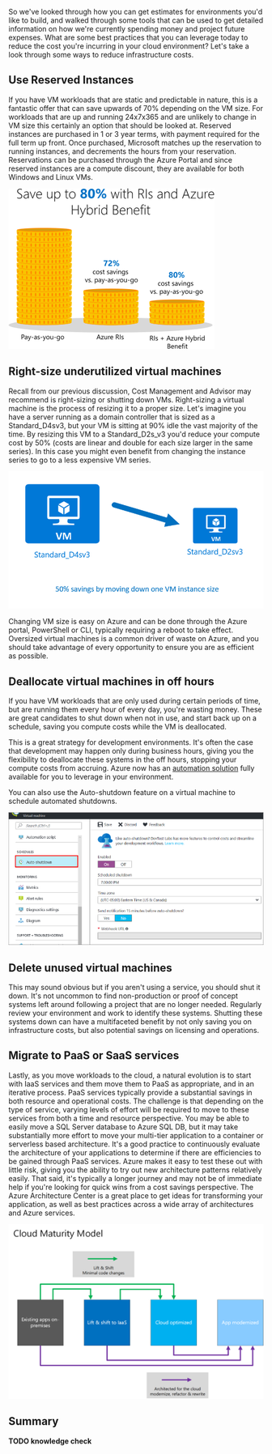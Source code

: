 So we've looked through how you can get estimates for environments you'd like to build, and walked through some tools that can be used to get detailed information on how we're currently spending money and project future expenses. What are some best practices that you can leverage today to reduce the cost you're incurring in your cloud environment? Let's take a look through some ways to reduce infrastructure costs.

## Use Reserved Instances

If you have VM workloads that are static and predictable in nature, this is a fantastic offer that can save upwards of 70% depending on the VM size. For workloads that are up and running 24x7x365 and are unlikely to change in VM size this certainly an option that should be looked at. Reserved instances are purchased in 1 or 3 year terms, with payment required for the full term up front. Once purchased, Microsoft matches up the reservation to running instances, and decrements the hours from your reservation. Reservations can be purchased through the Azure Portal and since reserved instances are a compute discount, they are available for both Windows and Linux VMs.

![Reserved instance savings](../images/savings-coins.png)

## Right-size underutilized virtual machines

Recall from our previous discussion, Cost Management and Advisor may recommend is right-sizing or shutting down VMs. Right-sizing a virtual machine is the process of resizing it to a proper size. Let's imagine you have a server running as a domain controller that is sized as a Standard_D4sv3, but your VM is sitting at 90% idle the vast majority of the time. By resizing this VM to a Standard_D2s_v3 you'd reduce your compute cost by 50% (costs are linear and double for each size larger in the same series). In this case you might even benefit from changing the instance series to go to a less expensive VM series.

![Resize VM](../images/vm-resize.png)

Changing VM size is easy on Azure and can be done through the Azure portal, PowerShell or CLI, typically requiring a reboot to take effect. Oversized virtual machines is a common driver of waste on Azure, and you should take advantage of every opportunity to ensure you are as efficient as possible.

## Deallocate virtual machines in off hours

If you have VM workloads that are only used during certain periods of time, but are running them every hour of every day, you're wasting money. These are great candidates to shut down when not in use, and start back up on a schedule, saving you compute costs while the VM is deallocated.

This is a great strategy for development environments. It's often the case that development may happen only during business hours, giving you the flexibility to deallocate these systems in the off hours, stopping your compute costs from accruing. Azure now has an [automation solution](https://docs.microsoft.com/en-us/azure/automation/automation-solution-vm-management) fully available for you to leverage in your environment.

You can also use the Auto-shutdown feature on a virtual machine to schedule automated shutdowns.

![Auto-shutdown](../images/vm-auto-shutdown.png)

## Delete unused virtual machines

This may sound obvious but if you aren't using a service, you should shut it down. It's not uncommon to find non-production or proof of concept systems left around following a project that are no longer needed. Regularly review your environment and work to identify these systems. Shutting these systems down can have a multifaceted benefit by not only saving you on infrastructure costs, but also potential savings on licensing and operations.

## Migrate to PaaS or SaaS services

Lastly, as you move workloads to the cloud, a natural evolution is to start with IaaS services and them move them to PaaS as appropriate, and in an iterative process. PaaS services typically provide a substantial savings in both resource and operational costs. The challenge is that depending on the type of service, varying levels of effort will be required to move to these services from both a time and resource perspective. You may be able to easily move a SQL Server database to Azure SQL DB, but it may take substantially more effort to move your multi-tier application to a container or serverless based architecture. It's a good practice to continuously evaluate the architecture of your applications to determine if there are efficiencies to be gained through PaaS services. Azure makes it easy to test these out with little risk, giving you the ability to try out new architecture patterns relatively easily. That said, it's typically a longer journey and may not be of immediate help if you're looking for quick wins from a cost savings perspective. The Azure Architecture Center is a great place to get ideas for transforming your application, as well as best practices across a wide array of architectures and Azure services.

![Cloud maturity model](../images/cloud-maturity-model.png)

## Summary

**TODO knowledge check**